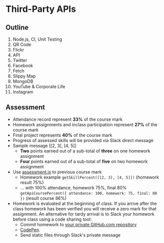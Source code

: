 # Third-Party APIs

## Outline
1. Node.js, CI, Unit Testing
1. QR Code
1. Flickr
1. API
1. Twitter
1. Facebook
1. Fetch
1. Slippy Map
1. MongoDB
1. YouTube & Corporate Life
1. Instagram


## Assessment
* Attendance record represent **33%** of the course mark
* Homework assignments and inclass participation represent **27%** of the course mark
* Final project represents **40%** of the course mark
* Progress of assessed skills will be provided via Slack direct message
* Sample message [[2, 3], [4, 5]]
	* **Two** points earned out of a sub-total of **three** on one homework assignment
	* **Four** points earned out of a sub-total of **five** on two homework assignment
* Use [assessment.js](../../src/js/assessment.js) to previous course mark
	* Homework example `getSkillPercent([[2, 3], [4, 5]])` (homework result 75%)
	* ... with 100% attendance, homework 75%, final 80% `getApiCoursePercent({ attendance: 100, homework: 75, final: 80 })` (result course 86%)
* Homework is evaluated at the beginning of class. If you arrive after the class homework has been verified you will receive a zero mark for that assignment. An alternative for tardy arrival is to Slack your homework before class using a code sharing tool:
	* Commit homework to [your private GitHub.com repository](https://help.github.com/articles/create-a-repo/)
	* [CodePen](https://codepen.io).
	* Send static files through Slack's private message
